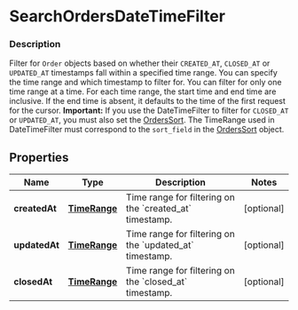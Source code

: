 
# SearchOrdersDateTimeFilter

### Description

Filter for `Order` objects based on whether their `CREATED_AT`, `CLOSED_AT` or `UPDATED_AT` timestamps fall within a specified time range. You can specify the time range and which timestamp to filter for. You can filter for only one time range at a time.  For each time range, the start time and end time are inclusive. If the end time is absent, it defaults to the time of the first request for the cursor.  __Important:__ If you use the DateTimeFilter to filter for `CLOSED_AT` or `UPDATED_AT`, you must also set the [OrdersSort](#type-searchorderordersort). The TimeRange used in DateTimeFilter must correspond to the `sort_field` in the [OrdersSort](#type-searchorderordersort) object.

## Properties
Name | Type | Description | Notes
------------ | ------------- | ------------- | -------------
**createdAt** | [**TimeRange**](TimeRange.md) | Time range for filtering on the &#x60;created_at&#x60; timestamp. |  [optional]
**updatedAt** | [**TimeRange**](TimeRange.md) | Time range for filtering on the &#x60;updated_at&#x60; timestamp. |  [optional]
**closedAt** | [**TimeRange**](TimeRange.md) | Time range for filtering on the &#x60;closed_at&#x60; timestamp. |  [optional]



